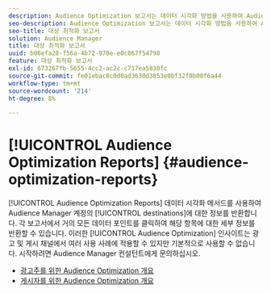 ```yaml
---
description: Audience Optimization 보고서는 데이터 시각화 방법을 사용하여 Audience Manager 계정의 대상에 대한 정보를 반환합니다. 각 보고서에서 거의 모든 데이터 포인트를 클릭하여 해당 항목에 대한 세부 정보를 반환할 수 있습니다. 이러한 Audience Optimization 인사이트는 광고 및 게시 채널에서 여러 사용 사례에 적용할 수 있지만 기본적으로 사용할 수는 없습니다. 시작하려면 Audience Manager 컨설턴트에게 문의하십시오.
seo-description: Audience Optimization 보고서는 데이터 시각화 방법을 사용하여 Audience Manager 계정의 대상에 대한 정보를 반환합니다. 각 보고서에서 거의 모든 데이터 포인트를 클릭하여 해당 항목에 대한 세부 정보를 반환할 수 있습니다. 이러한 Audience Optimization 인사이트는 광고 및 게시 채널에서 여러 사용 사례에 적용할 수 있지만 기본적으로 사용할 수는 없습니다. 시작하려면 Audience Manager 컨설턴트에게 문의하십시오.
seo-title: 대상 최적화 보고서
solution: Audience Manager
title: 대상 최적화 보고서
uuid: b06efa28-f56a-4b72-978e-e0c067f54798
feature: 대상 최적화 보고서
exl-id: 673267fb-5655-4cc2-ac2c-c717ea5830fc
source-git-commit: fe01ebac8c0d0ad3630d3853e0bf32f0b00f6a44
workflow-type: tm+mt
source-wordcount: '214'
ht-degree: 8%

---
```


# [!UICONTROL Audience Optimization Reports] {#audience-optimization-reports}

[!UICONTROL Audience Optimization Reports] 데이터 시각화 메서드를 사용하여 Audience Manager 계정의 [!UICONTROL destinations]에 대한 정보를 반환합니다. 각 보고서에서 거의 모든 데이터 포인트를 클릭하여 해당 항목에 대한 세부 정보를 반환할 수 있습니다. 이러한 [!UICONTROL Audience Optimization] 인사이트는 광고 및 게시 채널에서 여러 사용 사례에 적용할 수 있지만 기본적으로 사용할 수 없습니다. 시작하려면 Audience Manager 컨설턴트에게 문의하십시오.

+ [광고주를 위한 Audience Optimization 개요](aor-advertisers/aor-advertisers.md)
+ [게시자를 위한 Audience Optimization 개요](aor-publishers/aor-publishers.md)
